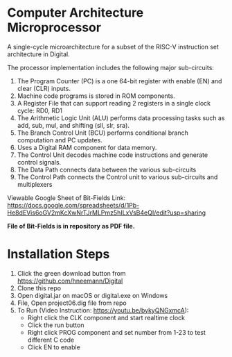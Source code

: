 # Computer Architecture Microprocessor

A single-cycle microarchitecture for a subset of the RISC-V instruction set architecture in Digital.

The processor implementation includes the following major sub-circuits:
1. The Program Counter (PC) is a one 64-bit register with enable (EN) and clear (CLR) inputs.
2. Machine code programs is stored in ROM components.
3. A Register File that can support reading 2 registers in a single clock cycle: RD0, RD1
4. The Arithmetic Logic Unit (ALU) performs data processing tasks such as add, sub, mul, and shifting (sll, slr, sra).
5. The Branch Control Unit (BCU) performs conditional branch computation and PC updates.
6. Uses a Digital RAM component for data memory.
7. The Control Unit decodes machine code instructions and generate control signals.
8. The Data Path connects data between the various sub-circuits
9. The Control Path connects the Control unit to various sub-circuits and multiplexers

Viewable Google Sheet of Bit-Fields Link: https://docs.google.com/spreadsheets/d/1Pb-He8dEVis6oGV2mKcXwNrTJrMLPmz5hILxVsB4eQI/edit?usp=sharing

**File of Bit-Fields is in repository as PDF file.**

# Installation Steps
1. Click the green download button from https://github.com/hneemann/Digital
2. Clone this repo
3. Open digital.jar on macOS or digital.exe on Windows
4. File, Open project06.dig file from repo
5. To Run (Video Instruction: https://youtu.be/bykyQNGxmcA):
   - Right click the CLK component and start realtime clock
   - Click the run button
   - Right click PROG component and set number from 1-23 to test different C code
   - Click EN to enable


